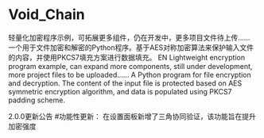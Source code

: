 # Void_Chain
轻量化加密程序示例，可拓展更多组件，仍在开发中，更多项目文件待上传......
一个用于文件加密和解密的Python程序。基于AES对称加密算法来保护输入文件的内容，并使用PKCS7填充方案进行数据填充。
EN
Lightweight encryption program example, can expand more components, still under development, more project files to be uploaded......
A Python program for file encryption and decryption. The content of the input file is protected based on AES symmetric encryption algorithm, and data is populated using PKCS7 padding scheme.

2.0.0更新公告
#功能性更新：
在设置面板新增了三角协同验证，该功能旨在提升加密强度

